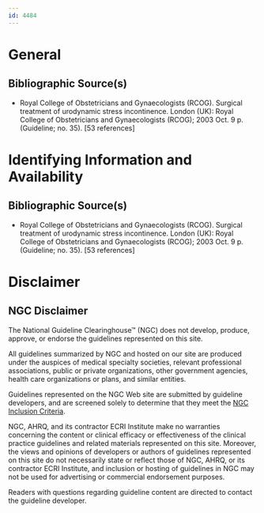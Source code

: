 ```yaml
---
id: 4484
---
```


# General

## Bibliographic Source(s)

- Royal College of Obstetricians and Gynaecologists (RCOG). Surgical treatment of urodynamic stress incontinence. London (UK): Royal College of Obstetricians and Gynaecologists (RCOG); 2003 Oct. 9 p. (Guideline; no. 35). [53 references]

# Identifying Information and Availability

## Bibliographic Source(s)

- Royal College of Obstetricians and Gynaecologists (RCOG). Surgical treatment of urodynamic stress incontinence. London (UK): Royal College of Obstetricians and Gynaecologists (RCOG); 2003 Oct. 9 p. (Guideline; no. 35). [53 references]

# Disclaimer

## NGC Disclaimer

The National Guideline Clearinghouse™ (NGC) does not develop, produce, approve, or endorse the guidelines represented on this site.

All guidelines summarized by NGC and hosted on our site are produced under the auspices of medical specialty societies, relevant professional associations, public or private organizations, other government agencies, health care organizations or plans, and similar entities.

Guidelines represented on the NGC Web site are submitted by guideline developers, and are screened solely to determine that they meet the [NGC Inclusion Criteria](/help-and-about/summaries/inclusion-criteria).

NGC, AHRQ, and its contractor ECRI Institute make no warranties concerning the content or clinical efficacy or effectiveness of the clinical practice guidelines and related materials represented on this site. Moreover, the views and opinions of developers or authors of guidelines represented on this site do not necessarily state or reflect those of NGC, AHRQ, or its contractor ECRI Institute, and inclusion or hosting of guidelines in NGC may not be used for advertising or commercial endorsement purposes.

Readers with questions regarding guideline content are directed to contact the guideline developer.


